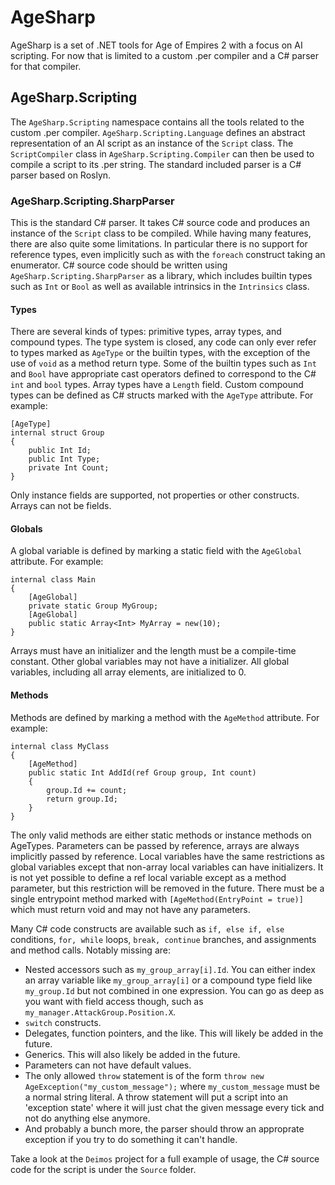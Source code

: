 # AgeSharp

AgeSharp is a set of .NET tools for Age of Empires 2 with a focus on AI scripting. For now that is limited to a custom .per compiler and a C# parser for that compiler.

## AgeSharp.Scripting

The ```AgeSharp.Scripting``` namespace contains all the tools related to the custom .per compiler. ```AgeSharp.Scripting.Language``` defines an abstract representation of an AI script as an instance of the ```Script``` class. The ```ScriptCompiler``` class in ```AgeSharp.Scripting.Compiler``` can then be used to compile a script to its .per string. The standard included parser is a C# parser based on Roslyn.

### AgeSharp.Scripting.SharpParser

This is the standard C# parser. It takes C# source code and produces an instance of the ```Script``` class to be compiled. While having many features, there are also quite some limitations. In particular there is no support for reference types, even implicitly such as with the ```foreach``` construct taking an enumerator. C# source code should be written using ```AgeSharp.Scripting.SharpParser``` as a library, which includes builtin types such as ```Int``` or ```Bool``` as well as available intrinsics in the ```Intrinsics``` class.

#### Types

There are several kinds of types: primitive types, array types, and compound types. The type system is closed, any code can only ever refer to types marked as ```AgeType``` or the builtin types, with the exception of the use of ```void``` as a method return type. Some of the builtin types such as ```Int``` and ```Bool``` have appropriate cast operators defined to correspond to the C# ```int``` and ```bool``` types. Array types have a ```Length``` field. Custom compound types can be defined as C# structs marked with the ```AgeType``` attribute. For example:

```
[AgeType]
internal struct Group
{
    public Int Id;
    public Int Type;
    private Int Count;
}
```

Only instance fields are supported, not properties or other constructs. Arrays can not be fields. 

#### Globals

A global variable is defined by marking a static field with the ```AgeGlobal``` attribute. For example:

```
internal class Main
{
	[AgeGlobal]
	private static Group MyGroup;
	[AgeGlobal]
	public static Array<Int> MyArray = new(10);
}
```

Arrays must have an initializer and the length must be a compile-time constant. Other global variables may not have a initializer. All global variables, including all array elements, are initialized to 0.

#### Methods

Methods are defined by marking a method with the ```AgeMethod``` attribute. For example:

```
internal class MyClass
{
	[AgeMethod]
	public static Int AddId(ref Group group, Int count)
	{
		group.Id += count;
		return group.Id;
	}
}
```

The only valid methods are either static methods or instance methods on AgeTypes. Parameters can be passed by reference, arrays are always implicitly passed by reference. Local variables have the same restrictions as global variables except that non-array local variables can have initializers. It is not yet possible to define a ref local variable except as a method parameter, but this restriction will be removed in the future. There must be a single entrypoint method marked with ```[AgeMethod(EntryPoint = true)]``` which must return void and may not have any parameters.

Many C# code constructs are available such as ```if, else if, else``` conditions, ```for, while``` loops, ```break, continue``` branches, and assignments and method calls. Notably missing are:
+ Nested accessors such as ```my_group_array[i].Id```.
You can either index an array variable like ```my_group_array[i]``` or a compound type field like ```my_group.Id``` but not combined in one expression. You can go as deep as you want with field access though, such as ```my_manager.AttackGroup.Position.X```.
+ ```switch``` constructs.
+ Delegates, function pointers, and the like. This will likely be added in the future.
+ Generics. This will also likely be added in the future.
+ Parameters can not have default values.
+ The only allowed ```throw``` statement is of the form ```throw new AgeException("my_custom_message");``` where ```my_custom_message``` must be a normal string literal. A throw statement will put a script into an 'exception state' where it will just chat the given message every tick and not do anything else anymore.
+ And probably a bunch more, the parser should throw an approprate exception if you try to do something it can't handle.

Take a look at the ```Deimos``` project for a full example of usage, the C# source code for the script is under the ```Source``` folder.